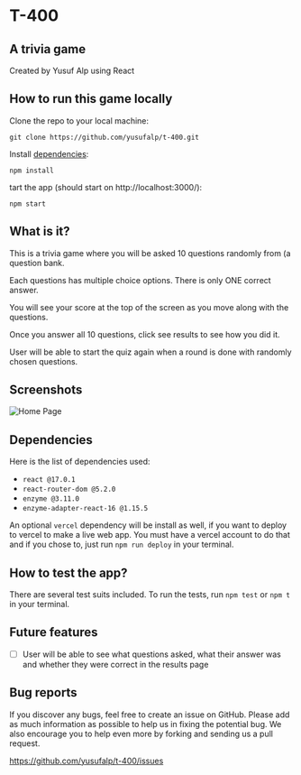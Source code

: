 # T-400

## A trivia game

Created by Yusuf Alp using React

## How to run this game locally

Clone the repo to your local machine:

```
git clone https://github.com/yusufalp/t-400.git
```

Install [dependencies](#dependencies):

```
npm install
```

tart the app (should start on http://localhost:3000/):

```
npm start
```

## What is it?

This is a trivia game where you will be asked 10 questions randomly from (a question bank. 

Each questions has multiple choice options. There is only ONE correct answer.

You will see your score at the top of the screen as you move along with the questions.

Once you answer all 10 questions, click see results to see how you did it.

User will be able to start the quiz again when a round is done with randomly chosen questions.

## Screenshots
![Home Page](https://i.ibb.co/X5Kv5FG/home-page.png)

## Dependencies

Here is the list of dependencies used:

- `react @17.0.1`
- `react-router-dom @5.2.0`
- `enzyme @3.11.0`
- `enzyme-adapter-react-16 @1.15.5`

An optional `vercel` dependency will be install as well, if you want to deploy to vercel to make a live web app. You must have a vercel account to do that and if you chose to, just run `npm run deploy` in your terminal.

## How to test the app?

There are several test suits included. To run the tests, run `npm test` or `npm t` in your terminal.

## Future features

- [ ] User will be able to see what questions asked, what their answer was and whether they were correct in the results page


## Bug reports

If you discover any bugs, feel free to create an issue on GitHub. Please add as much information as
possible to help us in fixing the potential bug. We also encourage you to help even more by forking and
sending us a pull request.

https://github.com/yusufalp/t-400/issues